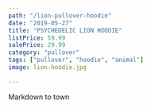 ```yaml
---
path: "/lion-pullover-hoodie"
date: "2019-05-27"
title: "PSYCHEDELIC LION HOODIE"
listPrice: 59.99
salePrice: 29.99
category: "pullover"
tags: ["pullover", "hoodie", "animal"]
image: lion-hoodie.jpg

---
```

Markdown to town